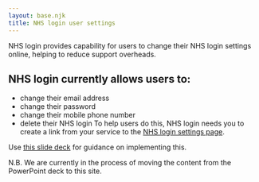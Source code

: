 ```yaml
---
layout: base.njk
title: NHS login user settings
---
```


 NHS login provides capability for users to change their NHS login settings online, helping to reduce support overheads. 

  ## NHS login currently allows users to:

- change their email address
- change their password
- change their mobile phone number
- delete their NHS login
 To help users do this, NHS login needs you to create a link from your service to the [NHS login settings page](https://settings.login.nhs.uk). 
 
 Use [this slide deck](https://github.com/nhsconnect/nhslogin/raw/master/NHSlogin%20Link%20to%20Settings%20Page%20v1.0.pptx) for guidance on implementing this.
 
 N.B. We are currently in the process of moving the content from the PowerPoint deck to this site.
